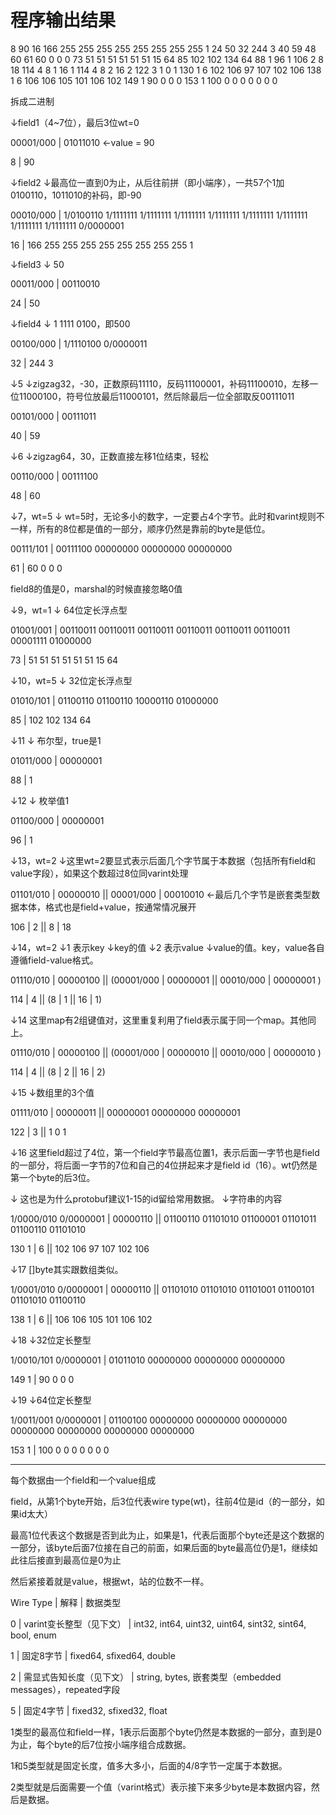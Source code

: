 # 程序输出结果

8 90 16 166 255 255 255 255 255 255 255 255 1 24 50 32 244 3 40 59 48 60 61 60
0 0 0 73 51 51 51 51 51 51 15 64 85 102 102 134 64 88 1 96 1 106 2 8 18 114 4 8
1 16 1 114 4 8 2 16 2 122 3 1 0 1 130 1 6 102 106 97 107 102 106 138 1 6 106 106
105 101 106 102 149 1 90 0 0 0 153 1 100 0 0 0 0 0 0 0

拆成二进制

↓field1（4~7位），最后3位wt=0

00001/000 | 01011010 ←value = 90

8 | 90

↓field2     ↓最高位一直到0为止，从后往前拼（即小端序），一共57个1加0100110，1011010的补码，即-90

00010/000 | 1/0100110 1/1111111 1/1111111 1/1111111 1/1111111 1/1111111 1/1111111 1/1111111 1/1111111 0/0000001

16 | 166 255 255 255 255 255 255 255 255 1

↓field3     ↓ 50

00011/000 | 00110010

24 | 50

↓field4     ↓ 1 1111 0100，即500

00100/000 | 1/1110100 0/0000011

32 | 244 3

↓5          ↓zigzag32，-30，正数原码11110，反码11100001，补码11100010，左移一位11000100，符号位放最后11000101，然后除最后一位全部取反00111011

00101/000 | 00111011

40 | 59 

↓6          ↓zigzag64，30，正数直接左移1位结束，轻松

00110/000 | 00111100

48 | 60

↓7，wt=5    ↓ wt=5时，无论多小的数字，一定要占4个字节。此时和varint规则不一样，所有的8位都是值的一部分，顺序仍然是靠前的byte是低位。

00111/101 | 00111100 00000000 00000000 00000000

61 | 60 0 0 0

field8的值是0，marshal的时候直接忽略0值

↓9，wt=1    ↓ 64位定长浮点型

01001/001 | 00110011 00110011 00110011 00110011 00110011 00110011 00001111 01000000

73 | 51 51 51 51 51 51 15 64

↓10，wt=5   ↓ 32位定长浮点型

01010/101 | 01100110 01100110 10000110 01000000

85 | 102 102 134 64

↓11          ↓ 布尔型，true是1

01011/000  | 00000001

88 | 1

↓12         ↓ 枚举值1

01100/000 | 00000001

96 | 1

↓13，wt=2   ↓这里wt=2要显式表示后面几个字节属于本数据（包括所有field和value字段），如果这个数超过8位同varint处理

01101/010 | 00000010 || 00001/000 | 00010010  ←最后几个字节是嵌套类型数据本体，格式也是field+value，按通常情况展开

106 | 2 || 8 | 18

↓14，wt=2                ↓1 表示key    ↓key的值    ↓2 表示value  ↓value的值。key，value各自遵循field-value格式。

01110/010 | 00000100 || (00001/000 | 00000001 || 00010/000 | 00000001 )

114 | 4 || (8 | 1 || 16 | 1)

↓14 这里map有2组键值对，这里重复利用了field表示属于同一个map。其他同上。

01110/010 | 00000100 || (00001/000 | 00000010 || 00010/000 | 00000010 )

114 | 4 || (8 | 2 || 16 | 2)

↓15                      ↓数组里的3个值

01111/010 | 00000011 || 00000001 00000000 00000001 

122 | 3 || 1 0 1

↓16 这里field超过了4位，第一个field字节最高位置1，表示后面一字节也是field的一部分，将后面一字节的7位和自己的4位拼起来才是field id（16）。wt仍然是第一个byte的后3位。

↓ 这也是为什么protobuf建议1-15的id留给常用数据。      ↓字符串的内容

1/0000/010 0/0000001 | 00000110 || 01100110 01101010 01100001 01101011 01100110 01101010 

130 1 | 6 || 102 106 97 107 102 106

↓17 []byte其实跟数组类似。

1/0001/010 0/0000001 | 00000110 || 01101010 01101010 01101001 01100101 01101010 01100110 

138 1 | 6 || 106 106 105 101 106 102

↓18                    ↓32位定长整型

1/0010/101 0/0000001 | 01011010 00000000 00000000 00000000

149 1 | 90 0 0 0

↓19                    ↓64位定长整型

1/0011/001 0/0000001 | 01100100 00000000 00000000 00000000 00000000 00000000 00000000 00000000

153 1 | 100 0 0 0 0 0 0 0

-----------

每个数据由一个field和一个value组成

field，从第1个byte开始，后3位代表wire type(wt)，往前4位是id（的一部分，如果id太大）

最高1位代表这个数据是否到此为止，如果是1，代表后面那个byte还是这个数据的一部分，该byte后面7位接在自己的前面，如果后面的byte最高位仍是1，继续如此往后接直到最高位是0为止

然后紧接着就是value，根据wt，站的位数不一样。

Wire Type | 解释 | 数据类型

0 | varint变长整型（见下文） | int32, int64, uint32, uint64, sint32, sint64, bool, enum

1 | 固定8字节 | fixed64, sfixed64, double

2 | 需显式告知长度（见下文） | string, bytes, 嵌套类型（embedded messages），repeated字段

5 | 固定4字节 | fixed32, sfixed32, float

1类型的最高位和field一样，1表示后面那个byte仍然是本数据的一部分，直到是0为止，每个byte的后7位按小端序组合成数据。

1和5类型就是固定长度，值多大多小，后面的4/8字节一定属于本数据。

2类型就是后面需要一个值（varint格式）表示接下来多少byte是本数据内容，然后是数据。